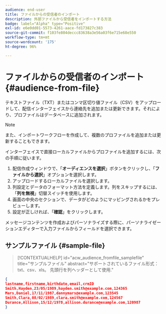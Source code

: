 ```yaml
---
audience: end-user
title: ファイルからの受信者のインポート
description: 外部ファイルから受信者をインポートする方法
badge: label="Alpha" type="Positive"
exl-id: e6e0dd01-5573-4261-aace-fd173827c383
source-git-commit: f103fe804deccc83638a3e56a03f6e715e68e550
workflow-type: tm+mt
source-wordcount: '175'
ht-degree: 96%

---
```


# ファイルからの受信者のインポート {#audience-from-file}

テキストファイル（TXT）またはコンマ区切り値ファイル（CSV）をアップロードして、配信インターフェイスから連絡先を追加または更新できます。それにより、プロファイルはデータベースに追加されます。

>[!NOTE]
>
>また、インポートワークフローを作成して、複数のプロファイルを追加または更新することもできます。


インターフェイスで直接ローカルファイルからプロファイルを追加するには、次の手順に従います。

1. 配信作成ウィンドウで、「**オーディエンスを選択**」ボタンをクリックし、「**ファイルから選択**」オプションを選択します。
1. アップロードするローカルファイルを選択します。
1. 列設定とデータのフォーマット方法を定義します。列をスキップするには、「**列を無視**」切替スイッチを使用します。
1. 画面の中央のセクションで、データがどのようにマッピングされるかをプレビューします。
1. 設定が正しければ、「**確認**」をクリックします。

メッセージコンテンツを作成およびパーソナライズする際に、パーソナライゼーションエディターで入力ファイルからフィールドを選択できます。

## サンプルファイル {#sample-file}

>[!CONTEXTUALHELP]
>id="acw_audience_fromfile_samplefile"
>title="サンプルファイル"
>abstract="サポートされているファイル形式：txt、csv、xls。 先頭行を列ヘッダーとして使用."


```json
{
lastname,firstname,birthdate,email,crmID
Smith,Hayden,23/05/1989,hayden.smith@example.com,124365
Mars,Daniel,17/11/1987,dannymars@example.com,123545
Smith,Clara,08/02/1989,clara.smith@example.com,124567
Durance,Allison,15/12/1978,allison.durance@example.com,120987
}
```
